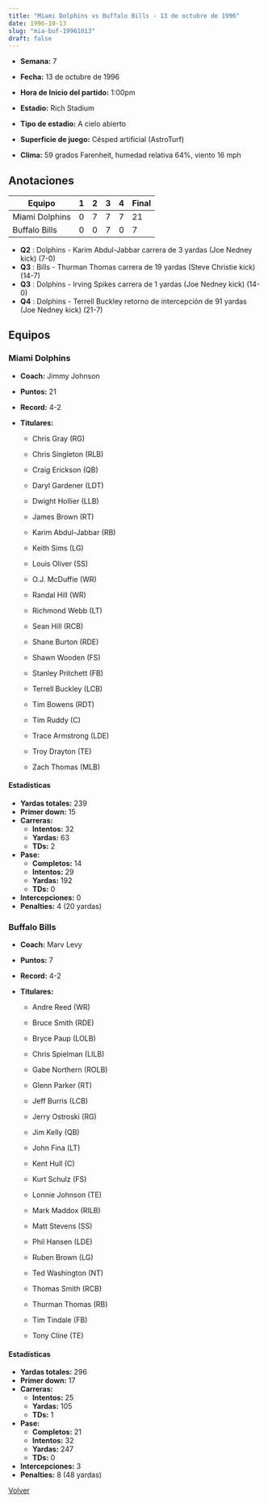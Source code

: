 ```yaml
---
title: "Miami Dolphins vs Buffalo Bills - 13 de octubre de 1996"
date: 1996-10-13
slug: "mia-buf-19961013"
draft: false
---
```


* **Semana:** 7
* **Fecha:** 13 de octubre de 1996

* **Hora de Inicio del partido:** 1:00pm
* **Estadio:** Rich Stadium
* **Tipo de estadio:** A cielo abierto
* **Superficie de juego:** Césped artificial (AstroTurf)
* **Clima:** 59 grados Farenheit, humedad relativa 64%, viento 16 mph





## Anotaciones
| Equipo | 1 | 2 | 3 | 4 | Final |
|--------|---|---|---|---|-------|
| Miami Dolphins  | 0 | 7 | 7 | 7  | 21 |
| Buffalo Bills  | 0 | 0 | 7 | 0  | 7 |
* **Q2** : Dolphins - Karim Abdul-Jabbar carrera de 3 yardas (Joe Nedney kick) (7-0)
* **Q3** : Bills - Thurman Thomas carrera de 19 yardas (Steve Christie kick) (14-7)
* **Q3** : Dolphins - Irving Spikes carrera de 1 yardas (Joe Nedney kick) (14-0)
* **Q4** : Dolphins - Terrell Buckley retorno de intercepción de 91 yardas (Joe Nedney kick) (21-7)


## Equipos


### Miami Dolphins
* **Coach:** Jimmy Johnson
* **Puntos:** 21
* **Record:** 4-2
* **Titulares:** 

  * Chris Gray (RG) 

  * Chris Singleton (RLB) 

  * Craig Erickson (QB) 

  * Daryl Gardener (LDT) 

  * Dwight Hollier (LLB) 

  * James Brown (RT) 

  * Karim Abdul-Jabbar (RB) 

  * Keith Sims (LG) 

  * Louis Oliver (SS) 

  * O.J. McDuffie (WR) 

  * Randal Hill (WR) 

  * Richmond Webb (LT) 

  * Sean Hill (RCB) 

  * Shane Burton (RDE) 

  * Shawn Wooden (FS) 

  * Stanley Pritchett (FB) 

  * Terrell Buckley (LCB) 

  * Tim Bowens (RDT) 

  * Tim Ruddy (C) 

  * Trace Armstrong (LDE) 

  * Troy Drayton (TE) 

  * Zach Thomas (MLB) 

#### Estadísticas
* **Yardas totales:** 239
* **Primer down:** 15
* **Carreras:**
  * **Intentos:** 32
  * **Yardas:** 63
  * **TDs:** 2
* **Pase:**
  * **Completos:** 14
  * **Intentos:** 29
  * **Yardas:** 192
  * **TDs:** 0
* **Intercepciones:** 0
* **Penalties:** 4 (20 yardas)

### Buffalo Bills
* **Coach:** Marv Levy
* **Puntos:** 7
* **Record:** 4-2
* **Titulares:** 

  * Andre Reed (WR) 

  * Bruce Smith (RDE) 

  * Bryce Paup (LOLB) 

  * Chris Spielman (LILB) 

  * Gabe Northern (ROLB) 

  * Glenn Parker (RT) 

  * Jeff Burris (LCB) 

  * Jerry Ostroski (RG) 

  * Jim Kelly (QB) 

  * John Fina (LT) 

  * Kent Hull (C) 

  * Kurt Schulz (FS) 

  * Lonnie Johnson (TE) 

  * Mark Maddox (RILB) 

  * Matt Stevens (SS) 

  * Phil Hansen (LDE) 

  * Ruben Brown (LG) 

  * Ted Washington (NT) 

  * Thomas Smith (RCB) 

  * Thurman Thomas (RB) 

  * Tim Tindale (FB) 

  * Tony Cline (TE) 

#### Estadísticas
* **Yardas totales:** 296
* **Primer down:** 17
* **Carreras:**
  * **Intentos:** 25
  * **Yardas:** 105
  * **TDs:** 1
* **Pase:**
  * **Completos:** 21
  * **Intentos:** 32
  * **Yardas:** 247
  * **TDs:** 0
* **Intercepciones:** 3
* **Penalties:** 8 (48 yardas)


[Volver](/historia/1996)
